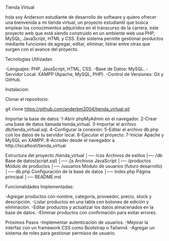 Tienda Virtual

hola soy Anderson estudiante de desarrollo de software y quiero ofrecer una bienvenida a mi tienda virtual, un proyecto estudiantil que busca emplear los conocimientos adquiridos en el transcurso de la carrera, este proyecto web que está siendo construido en un ambiente web usa PHP, MySQL, JavaScript, HTML y CSS. Este sistema permite gestionar productos mediante funciones de agregar, editar, eliminar, listrar entre otras que surgen con el avance del proyecto.

Tecnologías Utilizadas

-Lenguajes: PHP, JavaScript, HTML, CSS.
-Base de Datos: MySQL.
-Servidor Local: XAMPP (Apache, MySQL, PHP).
-Control de Versiones: Git y GitHub.

Instalacion:

Clonar el repositorio:

git clone https://github.com/anderbm2004/tienda_virtual.git

Importar la base de datos:
1-Abrir phpMyAdmin en el navegador.
2-Crear una base de datos llamada tienda_virtual.
3-Importar el archivo db/tienda_virtual.sql.
4-Configurar la conexión:
5-Editar el archivo db.php con los datos de tu servidor local.
6-Ejecutar el proyecto:
7-Iniciar Apache y MySQL en XAMPP.
8-Acceder desde el navegador a http://localhost/tienda_virtual

Estructura del proyecto
/tienda_virtual
│── /css           Archivos de estilos
|── /db            Base de datos(script.sql) 
│── /js            Archivos JavaScript
│── /productos     Módulo de productos 
│── /usuarios      Módulo de usuarios (futuro desarrollo)
│── db.php         Configuración de la base de datos
│── index.php      Página principal
│── README.md 

Funcionalidades Implementadas:

-Agregar productos con nombre, categoría, proveedor, precio, stock y descripción.
-Listar productos en una tabla con botones de edición y eliminación.
-Editar productos y actualizar los datos almacenados en la base de datos.
-Eliminar productos con confirmación para evitar errores.

Próximos Pasos
-Implementar autenticación de usuarios.
-Mejorar la interfaz con un framework CSS como Bootstrap o Tailwind.
-Agregar un sistema de roles para gestionar permisos de usuario.